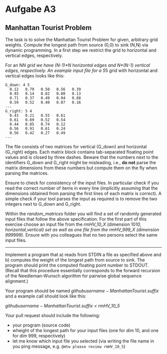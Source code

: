 # Aufgabe A3
## Manhattan Tourist Problem

The task is to solve the Manhattan Tourist Problem for given, arbitrary grid weights. Compute the longest path from source (0,0) to sink (N,N) via dynamic programming. In a first step we restrict the grid to horizontal and vertical edges, respectively.

For an N*N grid we have (N-1)\*N horizontal edges and N\*(N-1) vertical edges, respectively. An example input file for a 5*5 grid with horizontal and vertical edges looks like this:

```
G_down: 4 5
  0.12   0.79   0.50   0.56   0.39
  0.93   0.14   0.82   0.80   0.13
  0.71   0.37   0.49   0.94   0.88
  0.59   0.52   0.40   0.87   0.16
---
G_right: 5 4
  0.43   0.21   0.55   0.61
  0.61   0.89   0.52   0.54
  0.44   0.85   0.74   0.12
  0.56   0.91   0.61   0.24
  0.56   0.42   0.27   0.49
---
```

The file consists of two matrices for vertical (G_down) and horizontal (G_right) edges. Each matrix block contains tab-separated floating point values and is closed by three dashes. Beware that the numbers next to the identifiers G_down and G_right might be misleading, i.e., **do not** parse the matrix dimensions from these numbers but compute them on the fly when parsing the matrices.

Ensure to check for consistency of the input files. In particular check if you read the correct number of items in every line (implicitly assuming that the dimensions obtained from parsing the first lines of each matrix is correct). A simple check if your tool parses the input as required is to remove the two integers next to G_down and G_right.

Within the *random_matrices* folder you will find a set of randomly generated input files that follow the above specification. For the first part of this exercise choose an input file from the *rmHV_10_X* (dimension 10*10, horizontal,vertical) set as well as one file from the *rmHV_999_X* (dimension 999*999). Ensure with you colleagues that no two persons select the same input files.

---

Implement a program that a) reads from STDIN a file as specified above and b) computes the weight of the longest path from source to sink. The program should print the computed floating point number to STDOUT. (Recall that this procedure essentially corresponds to the forward recursion of the Needleman-Wunsch algorithm for pairwise global sequence alignment.)

Your program should be named *$githubusername-ManhattanTourist.$suffix* and a example call should look like this:

*$githubusername-ManhattanTourist.$suffix < rmHV_10_5*

Your pull request should include the following:

* your program (source code)
* wheight of the longest path for your input files (one for dim 10, and one for dim 999, respectively)
* let me know which input file you selected (via writing the file name in you ping message, e.g. `@mtw please review rmHV_10_5`)
